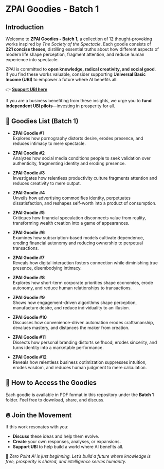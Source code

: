 # ZPAI Goodies - Batch 1  

## Introduction  
Welcome to **ZPAI Goodies - Batch 1**, a collection of 12 thought-provoking works inspired by *The Society of the Spectacle*. Each goodie consists of **221 concise theses**, distilling essential truths about how different aspects of modern life shape perception, fragment attention, and reduce human experience into spectacle.  

ZPAI is committed to **open knowledge, radical creativity, and social good**. If you find these works valuable, consider supporting **Universal Basic Income (UBI)** to empower a future where AI benefits all:  

👉 **[Support UBI here](https://www.givedirectly.org/ubi/)**  

If you are a business benefiting from these insights, we urge you to **fund independent UBI pilots**—investing in prosperity for all.  

## 📜 Goodies List (Batch 1)  

- **ZPAI Goodie #1**  
  Explores how pornography distorts desire, erodes presence, and reduces intimacy to mere spectacle.  

- **ZPAI Goodie #2**  
  Analyzes how social media conditions people to seek validation over authenticity, fragmenting identity and eroding presence.  

- **ZPAI Goodie #3**  
  Investigates how relentless productivity culture fragments attention and reduces creativity to mere output.  

- **ZPAI Goodie #4**  
  Unveils how advertising commodifies identity, perpetuates dissatisfaction, and reshapes self-worth into a product of consumption.  

- **ZPAI Goodie #5**  
  Critiques how financial speculation disconnects value from reality, transforming wealth creation into a game of appearances.  

- **ZPAI Goodie #6**  
  Examines how subscription-based models cultivate dependence, eroding financial autonomy and reducing ownership to perpetual transactions.  

- **ZPAI Goodie #7**  
  Reveals how digital interaction fosters connection while diminishing true presence, disembodying intimacy.  

- **ZPAI Goodie #8**  
  Explores how short-term corporate priorities shape economies, erode autonomy, and reduce human relationships to transactions.  

- **ZPAI Goodie #9**  
  Shows how engagement-driven algorithms shape perception, manufacture desire, and reduce individuality to an illusion.  

- **ZPAI Goodie #10**  
  Discusses how convenience-driven automation erodes craftsmanship, devalues mastery, and distances the maker from creation.  

- **ZPAI Goodie #11**  
  Dissects how personal branding distorts selfhood, erodes sincerity, and turns identity into a marketable performance.  

- **ZPAI Goodie #12**  
  Reveals how relentless business optimization suppresses intuition, erodes wisdom, and reduces human judgment to mere calculation.  

## 📂 How to Access the Goodies  
Each goodie is available in PDF format in this repository under the **Batch 1** folder. Feel free to download, share, and discuss.
## 🔥 Join the Movement  
If this work resonates with you:  
- **Discuss** these ideas and help them evolve.  
- **Create** your own responses, analyses, or expansions.  
- **Support UBI** to help build a world where AI benefits all.  

🚀 *Zero Point AI is just beginning. Let’s build a future where knowledge is free, prosperity is shared, and intelligence serves humanity.*

